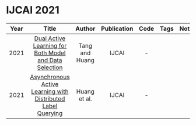 # IJCAI 2021

| Year |                                                   Title                                                    |     Author     | Publication | Code | Tags | Notes |
|:----:|:----------------------------------------------------------------------------------------------------------:|:--------------:|:-----------:|:----:|:----:|:-----:|
| 2021 |    [Dual Active Learning for Both Model and Data Selection](https://www.ijcai.org/proceedings/2021/420)    | Tang and Huang |    IJCAI    |  -   |      |       |
| 2021 | [Asynchronous Active Learning with Distributed Label Querying](https://www.ijcai.org/proceedings/2021/354) |  Huang et al.  |    IJCAI    |  -   |      |       |


